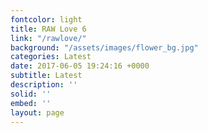```yaml
---
fontcolor: light
title: RAW Love 6
link: "/rawlove/"
background: "/assets/images/flower_bg.jpg"
categories: Latest
date: 2017-06-05 19:24:16 +0000
subtitle: Latest
description: ''
solid: ''
embed: ''
layout: page
---
```

